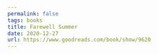 ```yaml
---
permalink: false
tags: books
title: Farewell Summer
date: 2020-12-27
url: https://www.goodreads.com/book/show/9620
---
```

